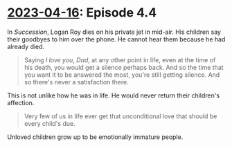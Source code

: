 # [2023-04-16](https://s3.amazonaws.com/writecomments.com/transcripts/71d87269e7ebc822df3ee05720ebdbeb.csv): Episode 4.4

In _Succession_, Logan Roy dies on his private jet in mid-air. His children say their goodbyes to him over the phone. He cannot hear them because he had already died.

> Saying _I love you, Dad_, at any other point in life, even at the time of his death, you would get a silence perhaps back. And so the time that you want it to be answered the most, you're still getting silence. And so there's never a satisfaction there.

This is not unlike how he was in life. He would never return their children's affection.

> Very few of us in life ever get that unconditional love that should be every child's due.

Unloved children grow up to be emotionally immature people.

